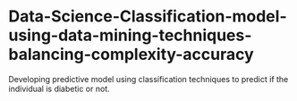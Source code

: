 # Data-Science-Classification-model-using-data-mining-techniques-balancing-complexity-accuracy
Developing predictive model using classification techniques to predict if the individual is diabetic or not.
